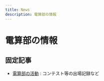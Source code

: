```yaml
---
title: News
description: 電算部の情報
---
```


# 電算部の情報

## 固定記事

- [電算部の活動](activities/) : コンテスト等の出場記録など

